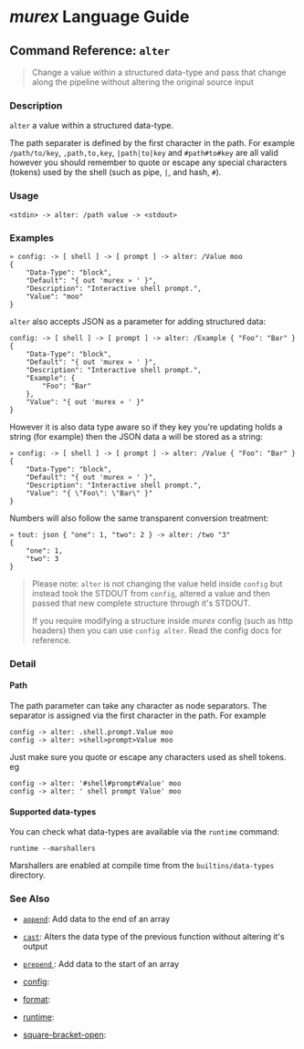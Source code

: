 # _murex_ Language Guide

## Command Reference: `alter`

> Change a value within a structured data-type and pass that change along the pipeline without altering the original source input

### Description

`alter` a value within a structured data-type.

The path separater is defined by the first character in the path. For example
`/path/to/key`, `,path,to,key`, `|path|to|key` and `#path#to#key` are all valid
however you should remember to quote or escape any special characters (tokens)
used by the shell (such as pipe, `|`, and hash, `#`).

### Usage

    <stdin> -> alter: /path value -> <stdout>

### Examples

    » config: -> [ shell ] -> [ prompt ] -> alter: /Value moo
    {
        "Data-Type": "block",
        "Default": "{ out 'murex » ' }",
        "Description": "Interactive shell prompt.",
        "Value": "moo"
    }
    
`alter` also accepts JSON as a parameter for adding structured data:

    config: -> [ shell ] -> [ prompt ] -> alter: /Example { "Foo": "Bar" }
    {
        "Data-Type": "block",
        "Default": "{ out 'murex » ' }",
        "Description": "Interactive shell prompt.",
        "Example": {
            "Foo": "Bar"
        },
        "Value": "{ out 'murex » ' }"
    }
    
However it is also data type aware so if they key you're updating holds a string
(for example) then the JSON data a will be stored as a string:

    » config: -> [ shell ] -> [ prompt ] -> alter: /Value { "Foo": "Bar" }
    {
        "Data-Type": "block",
        "Default": "{ out 'murex » ' }",
        "Description": "Interactive shell prompt.",
        "Value": "{ \"Foo\": \"Bar\" }"
    }
    
Numbers will also follow the same transparent conversion treatment:

    » tout: json { "one": 1, "two": 2 } -> alter: /two "3"
    {
        "one": 1,
        "two": 3
    }
    
> Please note: `alter` is not changing the value held inside `config` but
> instead took the STDOUT from `config`, altered a value and then passed that
> new complete structure through it's STDOUT.
>
> If you require modifying a structure inside _murex_ config (such as http
> headers) then you can use `config alter`. Read the config docs for reference.

### Detail

#### Path

The path parameter can take any character as node separators. The separator is
assigned via the first character in the path. For example

    config -> alter: .shell.prompt.Value moo
    config -> alter: >shell>prompt>Value moo
    
Just make sure you quote or escape any characters used as shell tokens. eg

    config -> alter: '#shell#prompt#Value' moo
    config -> alter: ' shell prompt Value' moo
    
#### Supported data-types

You can check what data-types are available via the `runtime` command:

    runtime --marshallers
    
Marshallers are enabled at compile time from the `builtins/data-types` directory.

### See Also

* [`append`](../commands/append.md):
  Add data to the end of an array
* [`cast`](../commands/cast.md):
  Alters the data type of the previous function without altering it's output
* [`prepend` ](../commands/prepend.md):
  Add data to the start of an array
* [config](../commands/config.md):
  
* [format](../commands/format.md):
  
* [runtime](../commands/runtime.md):
  
* [square-bracket-open](../commands/square-bracket-open.md):
  